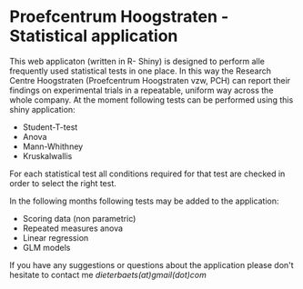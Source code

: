 # Proefcentrum Hoogstraten - Statistical application
This web applicaton (written in R- Shiny) is designed to perform alle frequently used statistical tests in one place. In this way the Research Centre Hoogstraten (Proefcentrum Hoogstraten vzw, PCH) can report their findings on experimental trials in a repeatable, uniform way across the whole company.
At the moment following tests can be performed using this shiny application:

* Student-T-test
* Anova
* Mann-Whithney
* Kruskalwallis

For each statistical test all conditions required for that test are checked in order to select the right test. 

In the following months following tests may be added to the application:

* Scoring data (non parametric)
* Repeated measures anova
* Linear regression
* GLM models

If you have any suggestions or questions about the application please don't hesitate to contact me *dieterbaets(at)gmail(dot)com*
